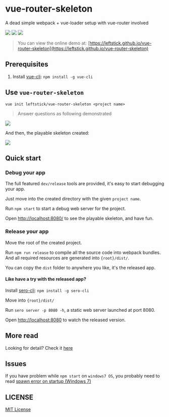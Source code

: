 # vue-router-skeleton
A dead simple webpack + vue-loader setup with vue-router involved

![](https://img.shields.io/github/tag/leftstick/vue-router-skeleton.svg)
![][david-url]
![][license-url]

> You can view the online demo at: [https://leftstick.github.io/vue-router-skeleton](https://leftstick.github.io/vue-router-skeleton)

## Prerequisites ##

1. Install [vue-cli](https://github.com/vuejs/vue-cli): `npm install -g vue-cli`

## Use `vue-router-skeleton` ##

`vue init leftstick/vue-router-skeleton <project name>`

> Answer questions as following demonstrated

![](https://raw.githubusercontent.com/leftstick/vue-router-skeleton/master/docs/img/questions.png)

And then, the playable skeleton created:

![](https://raw.githubusercontent.com/leftstick/vue-router-skeleton/master/docs/img/created.png)

## Quick start ##

### Debug your app ###

The full featured `dev/release` tools are provided, it's easy to start debugging your app.

Just move into the created directory with the given `project name`.

Run `npm start` to start a debug web server for the project.

Open [http://localhost:8080/](http://localhost:8080/) to see the playable skeleton, and have fun.


### Release your app ###

Move the root of the created project.

Run `npm run release` to compile all the source code into webpack bundles. And all required resources are generated into `{root}/dist/`.

You can copy the `dist` folder to anywhere you like, it's the released app.

#### Like have a try with the released app? ####

Install [sero-cli](https://github.com/leftstick/Sero-cli): `npm install -g sero-cli`

Move into `{root}/dist/`

Run `sero server -p 8080 -h`, a static web server launched at port 8080.

Open [http://localhost:8080](http://localhost:8080) to watch the released version.


## More read ##

Looking for detail? Check it [here](https://github.com/leftstick/vue-router-skeleton/blob/master/docs/qa.md)


## Issues ##

If you have problem while `npm start` on `windows7 OS`, you probably need to read [spawn error on startup (Windows 7)](https://github.com/FormidableLabs/webpack-dashboard/issues/57)


## LICENSE ##

[MIT License](https://raw.githubusercontent.com/leftstick/vue-router-skeleton/master/LICENSE)




[david-url]: https://david-dm.org/leftstick/vue-router-skeleton.png
[license-url]: https://img.shields.io/github/license/leftstick/vue-router-skeleton.svg
